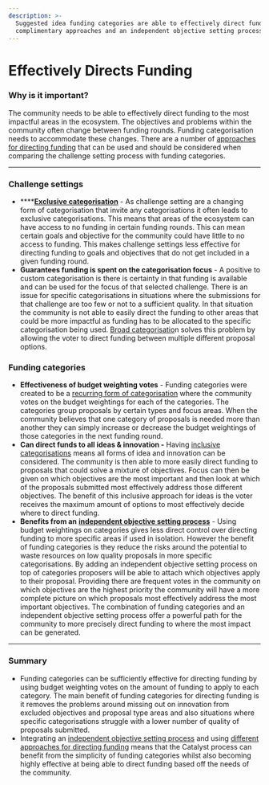 ```yaml
---
description: >-
  Suggested idea funding categories are able to effectively direct funding with
  complimentary approaches and an independent objective setting process
---
```


# Effectively Directs Funding

### **Why is it important?**

The community needs to be able to effectively direct funding to the most impactful areas in the ecosystem. The objectives and problems within the community often change between funding rounds. Funding categorisation needs to accommodate these changes. There are a number of [approaches for directing funding](../analysis/approaches-for-directing-funding.md) that can be used and should be considered when comparing the challenge setting process with funding categories.

****

### Challenge settings

* ****[**Exclusive categorisation**](../approaches/inclusive-vs-exclusive-categorisations.md) - As challenge setting are a changing form of categorisation that invite any categorisations it often leads to exclusive categorisations. This means that areas of the ecosystem can have access to no funding in certain funding rounds. This can mean certain goals and objective for the community could have little to no access to funding. This makes challenge settings less effective for directing funding to goals and objectives that do not get included in a given funding round.
* **Guarantees funding is spent on the categorisation focus** - A positive to custom categorisation is there is certainty in that funding is available and can be used for the focus of that selected challenge. There is an issue for specific categorisations in situations where the submissions for that challenge are too few or not to a sufficient quality. In that situation the community is not able to easily direct the funding to other areas that could be more impactful as funding has to be allocated to the specific categorisation being used. [Broad categorisatio](../approaches/broad-vs-specific-categorisations.md)n solves this problem by allowing the voter to direct funding between multiple different proposal options.



### Funding categories

* **Effectiveness of budget weighting votes** - Funding categories were created to be a [recurring form of categorisation](../approaches/recurring-vs-changing-categorisations.md) where the community votes on the budget weightings for each of the categories. The categories group proposals by certain types and focus areas. When the community believes that one category of proposals is needed more than another they can simply increase or decrease the budget weightings of those categories in the next funding round.
* **Can direct funds to all ideas & innovation -** Having [inclusive categorisations](../approaches/inclusive-vs-exclusive-categorisations.md) means all forms of idea and innovation can be considered. The community is then able to more easily direct funding to proposals that could solve a mixture of objectives. Focus can then be given on which objectives are the most important and then look at which of the proposals submitted most effectively address those different objectives. The benefit of this inclusive approach for ideas is the voter receives the maximum amount of options to most effectively decide where to direct funding.
* **Benefits from an** [**independent objective setting process**](https://docs.catalystcontributors.org/funding-categorisation-analysis-1/community-goals-and-objectives/independent-goals-and-objective-setting-process) - Using budget weightings on categories gives less direct control over directing funding to more specific areas if used in isolation. However the benefit of funding categories is they reduce the risks around the potential to waste resources on low quality proposals in more specific categorisations. By adding an independent objective setting process on top of categories proposers will be able to attach which objectives apply to their proposal. Providing there are frequent votes in the community on which objectives are the highest priority the community will have a more complete picture on which proposals most effectively address the most important objectives. The combination of funding categories and an independent objective setting process offer a powerful path for the community to more precisely direct funding to where the most impact can be generated.

****

### **Summary**

* Funding categories can be sufficiently effective for directing funding by using budget weighting votes on the amount of funding to apply to each category. The main benefit of funding categories for directing funding is it removes the problems around missing out on innovation from excluded objectives and proposal type areas and also situations where specific categorisations struggle with a lower number of quality of proposals submitted.
* Integrating an [independent objective setting process](https://docs.catalystcontributors.org/funding-categorisation-analysis-1/community-goals-and-objectives/independent-goals-and-objective-setting-process) and using [different approaches for directing funding](../analysis/approaches-for-directing-funding.md) means that the Catalyst process can benefit from the simplicity of funding categories whilst also becoming highly effective at being able to direct funding based off the needs of the community.
